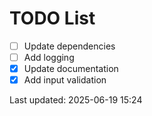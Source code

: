 # TODO List

- [ ] Update dependencies
- [ ] Add logging
- [x] Update documentation
- [x] Add input validation

Last updated: 2025-06-19 15:24
